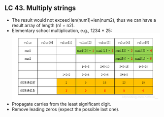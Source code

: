 ## LC 43. Multiply strings
- The result would not exceed len(num1)+len(num2), thus we can have a result array of length (n1 + n2).
- Elementary school multiplication, e.g., 1234 * 25:
![multiply.png](images/multiply.png)
- Propagate carries from the least significant digit.
- Remove leading zeros (expect the possible last one).